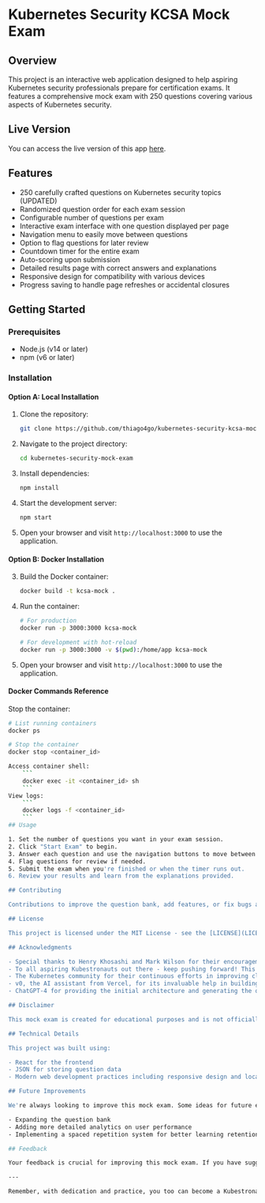 # Kubernetes Security KCSA Mock Exam

## Overview

This project is an interactive web application designed to help aspiring Kubernetes security professionals prepare for certification exams. It features a comprehensive mock exam with 250 questions covering various aspects of Kubernetes security.

## Live Version

You can access the live version of this app [here](https://kubernetes-security-kcsa-mock.vercel.app/).

## Features

- 250 carefully crafted questions on Kubernetes security topics (UPDATED)
- Randomized question order for each exam session
- Configurable number of questions per exam
- Interactive exam interface with one question displayed per page
- Navigation menu to easily move between questions
- Option to flag questions for later review
- Countdown timer for the entire exam
- Auto-scoring upon submission
- Detailed results page with correct answers and explanations
- Responsive design for compatibility with various devices
- Progress saving to handle page refreshes or accidental closures

## Getting Started

### Prerequisites

- Node.js (v14 or later)
- npm (v6 or later)

### Installation

#### Option A: Local Installation
1. Clone the repository:

    ```bash
    git clone https://github.com/thiago4go/kubernetes-security-kcsa-mock.git
    ```

2. Navigate to the project directory:

    ```bash
    cd kubernetes-security-mock-exam
    ```

3. Install dependencies:

    ```bash
    npm install
    ```

4. Start the development server:

    ```bash
    npm start
    ```

5. Open your browser and visit `http://localhost:3000` to use the application.

#### Option B: Docker Installation

3. Build the Docker container:
    ```bash
    docker build -t kcsa-mock .
    ```
4. Run the container:

    ```bash
    # For production
    docker run -p 3000:3000 kcsa-mock

    # For development with hot-reload
    docker run -p 3000:3000 -v $(pwd):/home/app kcsa-mock
    ```
5. Open your browser and visit `http://localhost:3000` to use the application.
#### Docker Commands Reference
Stop the container:
```bash
# List running containers
docker ps

# Stop the container
docker stop <container_id>

Access container shell:
    ```
    docker exec -it <container_id> sh
    ```
View logs:
    ```
    docker logs -f <container_id>
    ```
## Usage

1. Set the number of questions you want in your exam session.
2. Click "Start Exam" to begin.
3. Answer each question and use the navigation buttons to move between questions.
4. Flag questions for review if needed.
5. Submit the exam when you're finished or when the timer runs out.
6. Review your results and learn from the explanations provided.

## Contributing

Contributions to improve the question bank, add features, or fix bugs are welcome. Please feel free to submit pull requests or open issues to discuss potential changes.

## License

This project is licensed under the MIT License - see the [LICENSE](LICENSE) file for details.

## Acknowledgments

- Special thanks to Henry Khosashi and Mark Wilson for their encouragement and support in studying hard for Kubernetes certification.
- To all aspiring Kubestronauts out there - keep pushing forward! This mock exam is here to help you on your journey.
- The Kubernetes community for their continuous efforts in improving cloud-native technologies and security practices.
- v0, the AI assistant from Vercel, for its invaluable help in building and refining this project.
- ChatGPT-4 for providing the initial architecture and generating the questions and answers in JSON format.

## Disclaimer

This mock exam is created for educational purposes and is not officially affiliated with or endorsed by the Cloud Native Computing Foundation (CNCF) or any specific Kubernetes certification program. The questions are based on publicly available information and best practices in Kubernetes security.

## Technical Details

This project was built using:

- React for the frontend
- JSON for storing question data
- Modern web development practices including responsive design and local storage for progress saving

## Future Improvements

We're always looking to improve this mock exam. Some ideas for future enhancements include:

- Expanding the question bank
- Adding more detailed analytics on user performance
- Implementing a spaced repetition system for better learning retention

## Feedback

Your feedback is crucial for improving this mock exam. If you have suggestions, find errors in questions, or want to contribute new questions, please open an issue on our GitHub repository.

---

Remember, with dedication and practice, you too can become a Kubestronaut! Good luck with your studies and certification journey!
